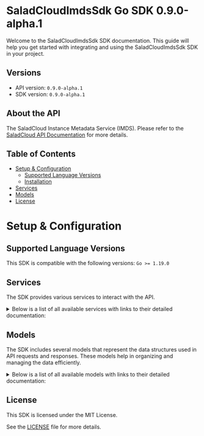 # SaladCloudImdsSdk Go SDK 0.9.0-alpha.1

Welcome to the SaladCloudImdsSdk SDK documentation. This guide will help you get started with integrating and using the SaladCloudImdsSdk SDK in your project.

## Versions

- API version: `0.9.0-alpha.1`
- SDK version: `0.9.0-alpha.1`

## About the API

The SaladCloud Instance Metadata Service (IMDS). Please refer to the [SaladCloud API Documentation](https://docs.salad.com/api-reference) for more details.

## Table of Contents

- [Setup & Configuration](#setup--configuration)
  - [Supported Language Versions](#supported-language-versions)
  - [Installation](#installation)
- [Services](#services)
- [Models](#models)
- [License](#license)

# Setup & Configuration

## Supported Language Versions

This SDK is compatible with the following versions: `Go >= 1.19.0`

## Services

The SDK provides various services to interact with the API.

<details> 
<summary>Below is a list of all available services with links to their detailed documentation:</summary>

| Name                                                          |
| :------------------------------------------------------------ |
| [MetadataService](documentation/services/metadata_service.md) |

</details>

## Models

The SDK includes several models that represent the data structures used in API requests and responses. These models help in organizing and managing the data efficiently.

<details> 
<summary>Below is a list of all available models with links to their detailed documentation:</summary>

| Name                                                                | Description                                              |
| :------------------------------------------------------------------ | :------------------------------------------------------- |
| [ReallocateContainer](documentation/models/reallocate_container.md) | Represents a request to reallocate a container.          |
| [ContainerStatus](documentation/models/container_status.md)         | Represents the health statuses of the running container. |
| [ContainerToken](documentation/models/container_token.md)           | Represents the identity token of the running container.  |

</details>

## License

This SDK is licensed under the MIT License.

See the [LICENSE](LICENSE) file for more details.
